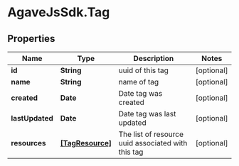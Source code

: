 # AgaveJsSdk.Tag

## Properties
Name | Type | Description | Notes
------------ | ------------- | ------------- | -------------
**id** | **String** | uuid of this tag | [optional] 
**name** | **String** | name of tag | [optional] 
**created** | **Date** | Date tag was created | [optional] 
**lastUpdated** | **Date** | Date tag was last updated | [optional] 
**resources** | [**[TagResource]**](TagResource.md) | The list of resource uuid associated with this tag | [optional] 


